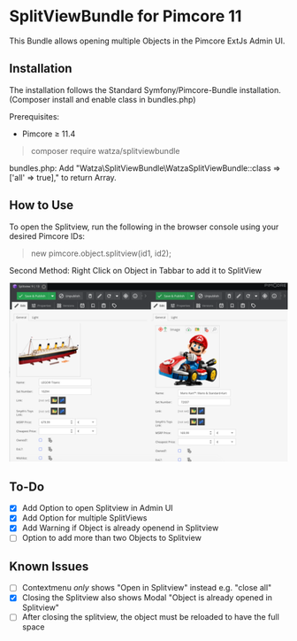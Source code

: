 # SplitViewBundle for Pimcore 11

This Bundle allows opening multiple Objects in the Pimcore ExtJs Admin UI. 

## Installation
The installation follows the Standard Symfony/Pimcore-Bundle installation. 
(Composer install and enable class in bundles.php)

Prerequisites: 
- Pimcore ≥ 11.4

> composer require watza/splitviewbundle

bundles.php:
Add "Watza\SplitViewBundle\WatzaSplitViewBundle::class => ['all' => true]," to return Array.

## How to Use
To open the Splitview, run the following in the browser console using your desired Pimcore IDs:
> new pimcore.object.splitview(id1, id2);

Second Method: Right Click on Object in Tabbar to add it to SplitView

![Example Image](./public/images/demo-image.png)

## To-Do
- [x] Add Option to open Splitview in Admin UI
- [x] Add Option for multiple SplitViews
- [x] Add Warning if Object is already openend in Splitview
- [ ] Option to add more than two Objects to Splitview

## Known Issues
- [ ] Contextmenu *only* shows "Open in Splitview" instead e.g. "close all"
- [x] Closing the Splitview also shows Modal "Object is already opened in Splitview"
- [ ] After closing the splitview, the object must be reloaded to have the full space